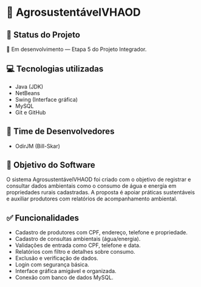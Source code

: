 # 🌱 AgrosustentávelVHAOD

## 📌 Status do Projeto
🚧 Em desenvolvimento — Etapa 5 do Projeto Integrador.

## 💻 Tecnologias utilizadas
- Java (JDK)
- NetBeans
- Swing (Interface gráfica)
- MySQL
- Git e GitHub

## 👥 Time de Desenvolvedores
- OdirJM (Bill-Skar)

## 🎯 Objetivo do Software
O sistema AgrosustentávelVHAOD foi criado com o objetivo de registrar e consultar dados ambientais como o consumo de água e energia em propriedades rurais cadastradas. A proposta é apoiar práticas sustentáveis e auxiliar produtores com relatórios de acompanhamento ambiental.

## ✅ Funcionalidades
- Cadastro de produtores com CPF, endereço, telefone e propriedade.
- Cadastro de consultas ambientais (água/energia).
- Validações de entrada como CPF, telefone e data.
- Relatórios com filtro e detalhes sobre consumo.
- Exclusão e verificação de dados.
- Login com segurança básica.
- Interface gráfica amigável e organizada.
- Conexão com banco de dados MySQL.
